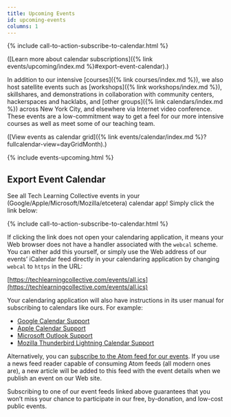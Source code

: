 ```yaml
---
title: Upcoming Events
id: upcoming-events
columns: 1
---
```


{% include call-to-action-subscribe-to-calendar.html %}

([Learn more about calendar subscriptions]({% link events/upcoming/index.md %}#export-event-calendar).)

In addition to our intensive [courses]({% link courses/index.md  %}), we also host satellite events such as [workshops]({% link workshops/index.md %}), skillshares, and demonstrations in collaboration with community centers, hackerspaces and hacklabs, and [other groups]({% link calendars/index.md %}) across New York City, and elsewhere via Internet video conference. These events are a low-commitment way to get a feel for our more intensive courses as well as meet some of our teaching team.

([View events as calendar grid]({% link events/calendar/index.md %}?fullcalendar-view=dayGridMonth).)

{% include events-upcoming.html %}

## Export Event Calendar

See all Tech Learning Collective events in your (Google/Apple/Microsoft/Mozilla/etcetera) calendar app! Simply click the link below:

{% include call-to-action-subscribe-to-calendar.html %}

If clicking the link does not open your calendaring application, it means your Web browser does not have a handler associated with the `webcal` scheme. You can either add this yourself, or simply use the Web address of our events&rsquo; iCalendar feed directly in your calendaring application by changing `webcal` to `https` in the URL:

[https://techlearningcollective.com/events/all.ics](https://techlearningcollective.com/events/all.ics)

Your calendaring application will also have instructions in its user manual for subscribing to calendars like ours. For example:

* [Google Calendar Support](https://support.google.com/calendar/answer/37100)
* [Apple Calendar Support](https://support.apple.com/guide/calendar/subscribe-to-calendars-icl1022/mac)
* [Microsoft Outlook Support](https://support.office.com/en-us/article/Import-or-subscribe-to-a-calendar-in-Outlook-on-the-web-503ffaf6-7b86-44fe-8dd6-8099d95f38df)
* [Mozilla Thunderbird Lightning Calendar Support](https://support.mozilla.org/en-US/kb/creating-new-calendars#w_icalendar-ics)

Alternatively, you can [subscribe to the Atom feed for our events](https://techlearningcollective.com/feed/events.xml). If you use a news feed reader capable of consuming Atom feeds (all modern ones are), a new article will be added to this feed with the event details when we publish an event on our Web site.

Subscribing to one of our event feeds linked above guarantees that you won&rsquo;t miss your chance to participate in our free, by-donation, and low-cost public events.
